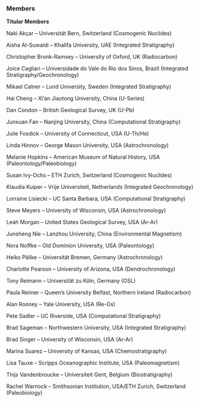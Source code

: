 ### Members

**Titular Members**

Naki Akçar – Universität Bern, Switzerland (Cosmogenic Nuclides)

Aisha Al-Suwaidi – Khalifa University, UAE (Integrated Stratigraphy)

Christopher Bronk-Ramsey – University of Oxford, UK (Radiocarbon)

Joice Cagliari – Universidade do Vale do Rio dos Sinos, Brazil (Integrated Stratigraphy/Geochronology)

Mikael Calner – Lund University, Sweden (Integrated Stratigraphy)

Hai Cheng – Xi’an Jiaotong University, China (U-Series)

Dan Condon – British Geological Survey, UK (U-Pb)

Junxuan Fan – Nanjing University, China (Computational Stratigraphy)

Julie Fosdick – University of Connecticut, USA (U-Th/He)

Linda Hinnov – George Mason University, USA (Astrochronology)

Melanie Hopkins – American Museum of Natural History, USA (Paleontology/Paleobiology)

Susan Ivy-Ochs – ETH Zurich, Switzerland (Cosmogenic Nuclides)

Klaudia Kuiper – Vrije Universiteit, Netherlands (Integrated Geochronology)

Lorraine Lisiecki – UC Santa Barbara, USA (Computational Stratigraphy)

Steve Meyers – University of Wisconsin, USA (Astrochronology)

Leah Morgan – United States Geological Survey, USA (Ar-Ar)

Junsheng Nie – Lanzhou University, China (Environmental Magnetism)

Nora Noffke – Old Dominion University, USA (Paleontology)

Heiko Pälike – Universität Bremen, Germany (Astrochronology)

Charlotte Pearson – University of Arizona, USA (Dendrochronology)

Tony Reimann – Universität zu Köln, Germany (OSL)

Paula Reimer – Queen’s University Belfast, Northern Ireland (Radiocarbon)

Alan Rooney – Yale University, USA (Re-Os)

Pete Sadler – UC Riverside, USA (Computational Stratigraphy)

Brad Sageman – Northwestern University, USA (Integrated Stratigraphy)

Brad Singer – University of Wisconsin, USA (Ar-Ar)

Marina Suarez – University of Kansas, USA (Chemostratigraphy)

Lisa Tauxe – Scripps Oceanographic Institute, USA (Paleomagnetism)

Thijs Vandenbroucke – Universiteit Gent, Belgium (Biostratigraphy)

Rachel Warnock – Smithsonian Institution, USA/ETH Zurich, Switzerland (Paleobiology)
